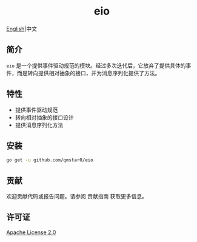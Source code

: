 <div style="text-align: center">

# eio

</div>

[English](README.md)|中文

## 简介

`eio` 是一个提供事件驱动规范的模块。经过多次迭代后，它放弃了提供具体的事件，而是转向提供相对抽象的接口，并为消息序列化提供了方法。

## 特性

- 提供事件驱动规范
- 转向相对抽象的接口设计
- 提供消息序列化方法

## 安装

```bash
go get -u github.com/qmstar0/eio
```

## 贡献

欢迎贡献代码或报告问题。请参阅 贡献指南 获取更多信息。

## 许可证

[Apache License 2.0](./LICENSE)
